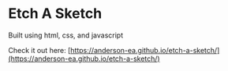 # Etch A Sketch
Built using html, css, and javascript

Check it out here:
[https://anderson-ea.github.io/etch-a-sketch/](https://anderson-ea.github.io/etch-a-sketch/)
